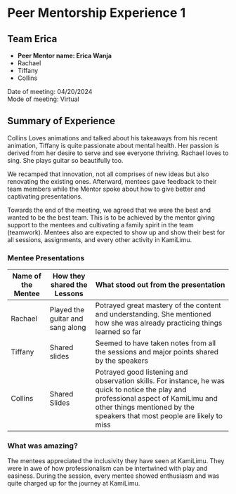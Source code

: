 # Peer Mentorship Experience 1

## Team Erica
- **Peer Mentor name: Erica Wanja**  
- Rachael  
- Tiffany  
- Collins  

Date of meeting: 04/20/2024  
Mode of meeting: Virtual  

## Summary of Experience

Collins Loves animations and talked about his takeaways from his recent animation, 
Tiffany is quite passionate about mental health. Her passion is derived from her desire to serve and see everyone thriving. Rachael loves to sing. She plays guitar so beautifully too.

We recamped that innovation, not all comprises of new ideas but also renovating the existing ones. Afterward, mentees gave feedback to their team members while the Mentor spoke about how to give better and captivating presentations.

 Towards the end of the meeting, we agreed that we were the best and wanted to be the best team. This is to be achieved by the mentor giving support to the mentees and cultivating a family spirit in the team (teamwork). Mentees also are expected to show up and show their best for all sessions, assignments, and every other activity in KamiLimu.

### Mentee Presentations

| Name of the Mentee| How they shared the Lessons|What stood out from the presentation| 
| ----------- | ----------- |------|
| Rachael|Played the guitar and sang along | Potrayed great mastery of the content and understanding. She mentioned how she was already practicing things learned so far | 
| Tiffany   | Shared slides     |  Seemed to have taken notes from all the sessions and major points shared by the speakers    | 
|Collins|Shared Slides|Potrayed good listening and observation skills. For instance, he was quick to notice the play and professional aspect of KamiLimu and other things mentioned by the speakers that most people are likely to miss|

### What was amazing?
The mentees appreciated the inclusivity they have seen at KamiLimu. They were in awe of how professionalism can be intertwined with play and easiness. During the session, every mentee showed enthusiasm and was quite charged up for the journey at KamiLimu.